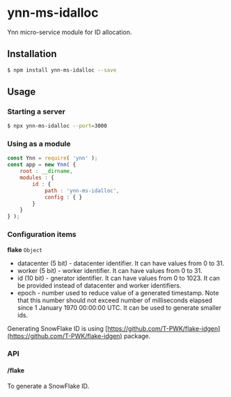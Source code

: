 # ynn-ms-idalloc

Ynn micro-service module for ID allocation.

## Installation

```bash
$ npm install ynn-ms-idalloc --save
```

## Usage

### Starting a server

```bash
$ npx ynn-ms-idalloc --port=3000
```

### Using as a module

```js
const Ynn = require( 'ynn' );
const app = new Ynn( {
    root : __dirname,
    modules : {
        id : {
            path : 'ynn-ms-idalloc',
            config : { }
        }
    }
} );
```

### Configuration items

**flake** `Object` 

 - datacenter (5 bit) - datacenter identifier. It can have values from 0 to 31.
 - worker (5 bit) - worker identifier. It can have values from 0 to 31.
 - id (10 bit) - gnerator identifier. It can have values from 0 to 1023. It can be provided instead of datacenter and worker identifiers.
 - epoch - number used to reduce value of a generated timestamp. Note that this number should not exceed number of milliseconds elapsed since 1 January 1970 00:00:00 UTC. It can be used to generate smaller ids.

Generating SnowFlake ID is using [https://github.com/T-PWK/flake-idgen](https://github.com/T-PWK/flake-idgen) package.

### API

#### /flake

To generate a SnowFlake ID.
